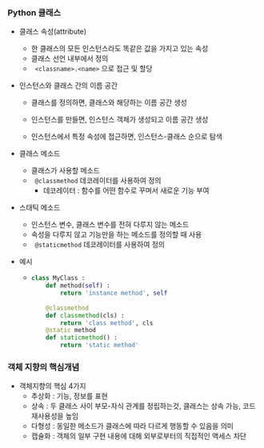 ### Python 클래스

* 클래스 속성(attribute)

  * 한 클래스의 모든 인스턴스라도 똑같은 값을 가지고 있는 속성
  * 클래스 선언 내부에서 정의
  * ` <classname>.<name>` 으로 접근 및 할당

* 인스턴스와 클래스 간의 이름 공간

  * 클래스를 정의하면, 클래스와 해당하는 이름 공간 생성

  * 인스턴스를 만들면, 인스턴스 객체가 생성되고 이름 공간 생성
  * 인스턴스에서 특정 속성에 접근하면, 인스턴스-클래스 순으로 탐색

* 클래스 메소드

  * 클래스가 사용할 메소드
  * ` @classmethod` 데코레이터를 사용하여 정의
    * 데코레이터 : 함수를 어떤 함수로 꾸며서 새로운 기능 부여

* 스태틱 메소드

  * 인스턴스 변수, 클래스 변수를 전혀 다루지 않는 메소드
  * 속성을 다루지 않고 기능만을 하는 메소드를 정의할 때 사용
  * ` @staticmethod` 데코레이터를 사용하여 정의

* 예시

  * ```python
    class MyClass :
        def method(self) :
            return 'instance method', self
        
        @classmethod
        def classmethod(cls) :
            return 'class method', cls
        @static method
        def staticmethod() :
            return 'static method'
    ```

### 객체 지향의 핵심개념

* 객체지향의 핵심 4가지
  * 추상화 : 기능, 정보를 표현
  * 상속 : 두 클래스 사이 부모-자식 관계를 정립하는것, 클래스는 상속 가능, 코드 재사용성을 높임
  * 다형성 : 동일한 메소드가 클래스에 따라 다르게 행동할 수 있음을 의미
  * 캡슐화 : 객체의 일부 구현 내용에 대해 외부로부터의 직접적인 액세스 차단
